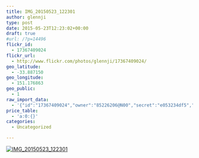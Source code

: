 ```yaml
---
title: IMG_20150523_122301
author: glennji
type: post
date: 2015-05-23T12:23:02+00:00
draft: true
#url: /?p=14496
flickr_id:
  - 17367409024
flickr_url:
  - http://www.flickr.com/photos/glennji/17367409024/
geo_latitude:
  - -33.887150
geo_longitude:
  - 151.176863
geo_public:
  - 1
raw_import_data:
  - '{"id":"17367409024","owner":"85226206@N00","secret":"e053234df5","server":"7751","farm":8,"title":"IMG_20150523_122301","ispublic":0,"isfriend":0,"isfamily":0,"description":{"_content":""},"dateupload":"1432353752","lastupdate":"1432353756","datetaken":"2015-05-23 12:23:02","datetakengranularity":"0","datetakenunknown":"0","ownername":"glennji","tags":"","machine_tags":"","originalsecret":"922b499a30","originalformat":"jpg","latitude":"-33.887150","longitude":"151.176863","accuracy":"16","context":0,"place_id":"iIbqSY5TUL2WCJaOcg","woeid":"22726599","geo_is_family":0,"geo_is_friend":0,"geo_is_contact":0,"geo_is_public":0,"media":"photo","media_status":"ready","url_o":"https://farm8.staticflickr.com/7751/17367409024_922b499a30_o.jpg","height_o":"4160","width_o":"3120"}'
price_table:
  - 'a:0:{}'
categories:
  - Uncategorized

---
```

<p class="flickr-image">
  <a href="http://www.flickr.com/photos/glennji/17367409024/" class="flickr-link"><img src="http://i1.wp.com/glennji.com/wp-content/uploads/2015/05/17367409024_922b499a30_o.jpg?fit=1024%2C1024" width="" height="" alt="IMG_20150523_122301" class="keyring-img" /></a>
</p>
